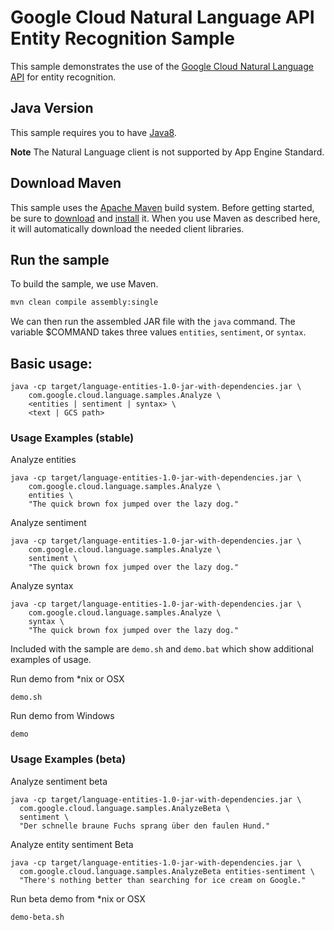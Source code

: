 # Google Cloud Natural Language API Entity Recognition Sample

This sample demonstrates the use of the [Google Cloud Natural Language API][NL-Docs]
for entity recognition.

[NL-Docs]: https://cloud.google.com/natural-language/docs/

## Java Version

This sample requires you to have
[Java8](https://docs.oracle.com/javase/8/docs/technotes/guides/install/install_overview.html).

**Note** The Natural Language client is not supported by App Engine Standard.

## Download Maven

This sample uses the [Apache Maven][maven] build system. Before getting started, be
sure to [download][maven-download] and [install][maven-install] it. When you use
Maven as described here, it will automatically download the needed client
libraries.

[maven]: https://maven.apache.org
[maven-download]: https://maven.apache.org/download.cgi
[maven-install]: https://maven.apache.org/install.html

## Run the sample

To build the sample, we use Maven.

```bash
mvn clean compile assembly:single
```

We can then run the assembled JAR file with the `java` command. The variable $COMMAND takes
three values `entities`, `sentiment`, or `syntax`.

## Basic usage:

```
java -cp target/language-entities-1.0-jar-with-dependencies.jar \
    com.google.cloud.language.samples.Analyze \
    <entities | sentiment | syntax> \
    <text | GCS path>
```

### Usage Examples (stable)

Analyze entities
```
java -cp target/language-entities-1.0-jar-with-dependencies.jar \
    com.google.cloud.language.samples.Analyze \
    entities \
    "The quick brown fox jumped over the lazy dog."
```

Analyze sentiment
```
java -cp target/language-entities-1.0-jar-with-dependencies.jar \
    com.google.cloud.language.samples.Analyze \
    sentiment \
    "The quick brown fox jumped over the lazy dog."
```

Analyze syntax
```
java -cp target/language-entities-1.0-jar-with-dependencies.jar \
    com.google.cloud.language.samples.Analyze \
    syntax \
    "The quick brown fox jumped over the lazy dog."
```

Included with the sample are `demo.sh` and `demo.bat` which show additional
examples of usage.

Run demo from *nix or OSX
```
demo.sh
```

Run demo from Windows
```
demo
```

### Usage Examples (beta)

Analyze sentiment beta
```
java -cp target/language-entities-1.0-jar-with-dependencies.jar \
  com.google.cloud.language.samples.AnalyzeBeta \
  sentiment \
  "Der schnelle braune Fuchs sprang über den faulen Hund."
```

Analyze entity sentiment Beta
```
java -cp target/language-entities-1.0-jar-with-dependencies.jar \
  com.google.cloud.language.samples.AnalyzeBeta entities-sentiment \
  "There's nothing better than searching for ice cream on Google."
```

Run beta demo from *nix or OSX
```
demo-beta.sh
```
